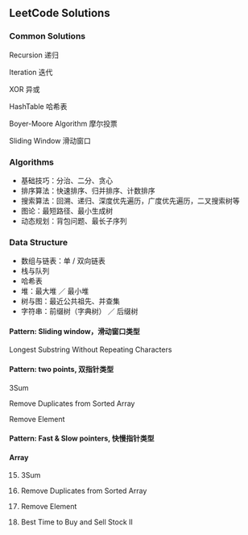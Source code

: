 ## LeetCode Solutions

### Common Solutions

Recursion 递归

Iteration 迭代

XOR 异或

HashTable 哈希表

Boyer-Moore Algorithm 摩尔投票

Sliding Window 滑动窗口 

### Algorithms

- 基础技巧：分治、二分、贪心
- 排序算法：快速排序、归并排序、计数排序
- 搜索算法：回溯、递归、深度优先遍历，广度优先遍历，二叉搜索树等
- 图论：最短路径、最小生成树
- 动态规划：背包问题、最长子序列

### Data Structure

- 数组与链表：单 / 双向链表
- 栈与队列
- 哈希表
- 堆：最大堆 ／ 最小堆
- 树与图：最近公共祖先、并查集
- 字符串：前缀树（字典树） ／ 后缀树



#### Pattern: Sliding window，**滑动窗口类型**

Longest Substring Without Repeating Characters



#### Pattern: two points, 双指针类型

3Sum

Remove Duplicates from Sorted Array

Remove Element

#### Pattern: Fast & Slow pointers, **快慢指针类型**

#### 



#### Array

15. 3Sum

26. Remove Duplicates from Sorted Array
27. Remove Element

122. Best Time to Buy and Sell Stock II

